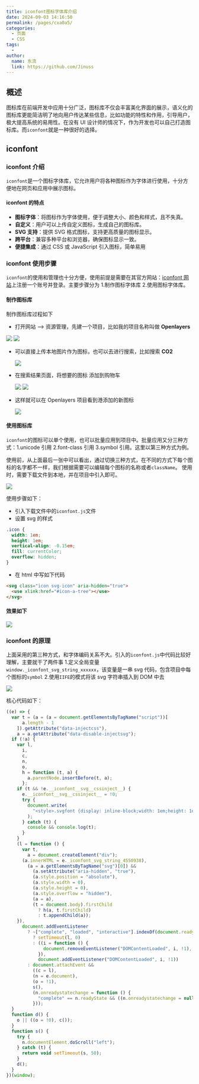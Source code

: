 ```yaml
---
title: iconfont图标字体库介绍
date: 2024-09-03 14:16:50
permalink: /pages/cxa0a5/
categories:
  - 页面
  - CSS
tags:
  -
author:
  name: 东流
  link: https://github.com/Jinuss
---
```


## 概述

图标库在前端开发中应用十分广泛，图标库不仅会丰富美化界面的展示，语义化的图标库更能简洁明了地向用户传达某些信息，比如功能的特性和作用，引导用户，极大提高系统的易用性。在没有 UI 设计师的情况下，作为开发也可以自己打造图标库。而`iconfont`就是一种很好的选择。

## iconfont

### iconfont 介绍

`iconfont`是一个图标字体库，它允许用户将各种图标作为字体进行使用，十分方便地在网页和应用中展示图标。

#### iconfont 的特点

- **图标字体**：将图标作为字体使用，便于调整大小、颜色和样式，且不失真。
- **自定义**：用户可以上传自定义图标，生成自己的图标库。
- **SVG 支持**：提供 SVG 格式图标，支持更高质量的图标显示。
- **跨平台**：兼容多种平台和浏览器，确保图标显示一致。
- **便捷集成**：通过 CSS 或 JavaScript 引入图标，简单易用

### iconfont 使用步骤

`iconfont`的使用和管理也十分方便，使用前提是需要在其官方网站：[iconfont 网站](https://www.iconfont.cn/)上注册一个账号并登录。主要步骤分为 1.制作图标字体库 2.使用图标字体库。

#### 制作图标库

制作图标库过程如下

- 打开网站 ——> 资源管理，先建一个项目，比如我的项目名称叫做 **Openlayers**

 <img src="../../Demo/image/iconfont-1.png"/>
 <img src="../../Demo/image/iconfont-2.png"/>

- 可以直接上传本地图片作为图标，也可以去进行搜索，比如搜索 **CO2**

  <img src="../../Demo/image/iconfont-3.png"/>

- 在搜索结果页面，将想要的图标 添加到购物车

  <img src="../../Demo/image/iconfont-4.png"/>
  <img src="../../Demo/image/iconfont-5.png"/>

- 这样就可以在 Openlayers 项目看到港添加的新图标

  <img src="../../Demo/image/iconfont-6.png"/>

#### 使用图标库

`iconfont`的图标可以单个使用，也可以批量应用到项目中。批量应用又分三种方式：1.unicode 引用 2.font-class 引用 3.symbol 引用。这里以第三种方式为例。

使用前，从上面最后一张中可以看出，通过切换三种方式，在不同的方式下每个图标的名字都不一样，我们根据需要可以编辑每个图标的名称或者`className`。
使用时，需要下载文件到本地，并在项目中引入即可。

<img src="../../Demo/image/iconfont-7.png"/>

使用步骤如下：

- 引入下载文件中的`iconfont.js`文件
- 设置 svg 的样式

```css
.icon {
  width: 1em;
  height: 1em;
  vertical-align: -0.15em;
  fill: currentColor;
  overflow: hidden;
}
```

- 在 html 中写如下代码

```html
<svg class="icon svg-icon" aria-hidden="true">
  <use xlink:href="#icon-a-tree"></use>
</svg>
```

#### 效果如下

<img src="../../Demo/image/iconfont-8.png"/>

### iconfont 的原理

上面采用的第三种方式，和字体编码关系不大。引入的`iconfont.js`中代码比较好理解，主要就干了两件事 1.定义全局变量`window._iconfont_svg_string_xxxxxx`，该变量是一串 svg 代码，包含项目中每个图标的`symbol` 2.使用`IIFE`的模式将该 svg 字符串插入到 DOM 中去

<img src="../../Demo/image/iconfont-9.png"/>

核心代码如下：

```js
((e) => {
  var t = (a = (a = document.getElementsByTagName("script"))[
      a.length - 1
    ]).getAttribute("data-injectcss"),
    a = a.getAttribute("data-disable-injectsvg");
  if (!a) {
    var l,
      i,
      c,
      n,
      o,
      h = function (t, a) {
        a.parentNode.insertBefore(t, a);
      };
    if (t && !e.__iconfont__svg__cssinject__) {
      e.__iconfont__svg__cssinject__ = !0;
      try {
        document.write(
          "<style>.svgfont {display: inline-block;width: 1em;height: 1em;fill: currentColor;vertical-align: -0.1em;font-size:16px;}</style>"
        );
      } catch (t) {
        console && console.log(t);
      }
    }
    (l = function () {
      var t,
        a = document.createElement("div");
      (a.innerHTML = e._iconfont_svg_string_4550938),
        (a = a.getElementsByTagName("svg")[0]) &&
          (a.setAttribute("aria-hidden", "true"),
          (a.style.position = "absolute"),
          (a.style.width = 0),
          (a.style.height = 0),
          (a.style.overflow = "hidden"),
          (a = a),
          (t = document.body).firstChild
            ? h(a, t.firstChild)
            : t.appendChild(a));
    }),
      document.addEventListener
        ? ~["complete", "loaded", "interactive"].indexOf(document.readyState)
          ? setTimeout(l, 0)
          : ((i = function () {
              document.removeEventListener("DOMContentLoaded", i, !1), l();
            }),
            document.addEventListener("DOMContentLoaded", i, !1))
        : document.attachEvent &&
          ((c = l),
          (n = e.document),
          (o = !1),
          s(),
          (n.onreadystatechange = function () {
            "complete" == n.readyState && ((n.onreadystatechange = null), d());
          }));
  }
  function d() {
    o || ((o = !0), c());
  }
  function s() {
    try {
      n.documentElement.doScroll("left");
    } catch (t) {
      return void setTimeout(s, 50);
    }
    d();
  }
})(window);
```
